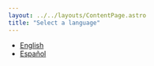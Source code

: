 ```yaml
---
layout: ../../layouts/ContentPage.astro
title: "Select a language"
---
```


- [English](/help/en)
- [Español](/help/es)
